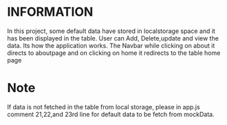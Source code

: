 # INFORMATION

In this project, some default data have stored in localstorage space and it has been displayed in the table. User can Add, Delete,update and view the data. Its how the application works. The Navbar while clicking on about it directs to aboutpage and on clicking on home it redirects to the table home page

# Note

If data is not fetched in the table from local storage, please in app.js comment 21,22,and 23rd line for default data to be fetch from mockData.
